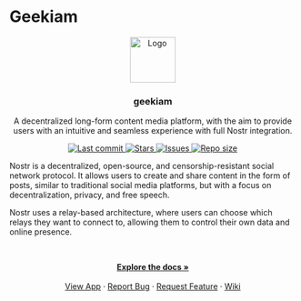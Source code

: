 # Geekiam

<div align="center">
  <a href="https://geekiam.io">
    <img src="https://res.cloudinary.com/geekiam-io/image/upload/v1612480367/Brand/icon.png" alt="Logo" width="80" height="80">
  </a>

<h3 align="center">geekiam</h3>
  <p align="center">
  A decentralized long-form content media platform, with the aim to provide users with an intuitive and seamless 
experience with full Nostr integration.
</p>
</div>
<div align="center">
    <a href="https://github.com/geekiam/app/pulse">
      <img alt="Last commit" src="https://img.shields.io/github/last-commit/geekiam/app?style=for-the-badge&logo=starship&color=8bd5ca&logoColor=D9E0EE&labelColor=302D41"/>
    </a>
    <a href="https://github.com/geekiam/app/stargazers">
      <img alt="Stars" src="https://img.shields.io/github/stars/geekiam/app?style=for-the-badge&logo=starship&color=c69ff5&logoColor=D9E0EE&labelColor=FFAC1C" />
    </a>
    <a href="https://github.com/geekiam/app/issues">
      <img alt="Issues" src="https://img.shields.io/github/issues/geekiam/app?style=for-the-badge&logo=bilibili&color=F5E0DC&logoColor=D9E0EE&labelColor=FFAC1C" />
    </a>
    <a href="https://github.com/geekiam/app">
      <img alt="Repo size" src="https://img.shields.io/github/repo-size/geekiam/app?color=%23DDB6F2&label=SIZE&logo=codesandbox&style=for-the-badge&logoColor=D9E0EE&labelColor=FFAC1C" />
    </a>
</div>

<p style="text-align: left">
Nostr is a decentralized, open-source, and censorship-resistant social network protocol. It allows users to create and 
share content in the form of posts, similar to traditional social media platforms, but with a focus on decentralization, 
privacy, and free speech. 
</p>
<p style="text-align: left">
Nostr uses a relay-based architecture, where users can choose which relays they want to connect to, allowing them to 
control their own data and online presence.
</p>
<br />
  <p align="center">
    <a href="https://github.com/geekiam/app/wiki"><strong>Explore the docs »</strong></a>
    <br />
    <br />
    <a href="https://geekiam.app">View App</a>
    ·
    <a href="https://github.com/geekiam/app/issues">Report Bug</a>
    ·
    <a href="https://github.com/geekiam/app/issues">Request Feature</a>
    ·
    <a href="https://github.com/geekiam/app/wiki">Wiki</a>
  </p>
</div>
